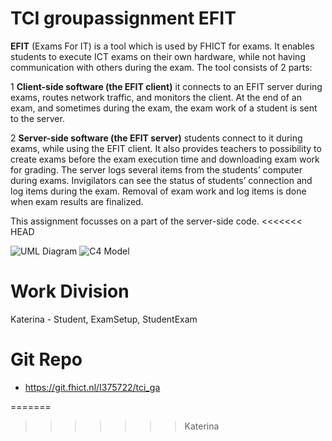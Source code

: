 # TCI groupassignment EFIT

**EFIT** (Exams For IT) is a tool which is used by FHICT for exams. It enables students to execute ICT exams on their own hardware, while not having communication with others during the exam.
The tool consists of 2 parts:

1 **Client-side software (the EFIT client)** it connects to an EFIT server during exams, routes network traffic, and monitors the client. At the end of an exam, and sometimes during the exam, the exam work of a student is sent to the server.

2 **Server-side software (the EFIT server)** students connect to it during exams, while using the EFIT client. It also provides teachers to possibility to create exams before the exam execution time and downloading exam work for grading. The server logs several items from the students’ computer during exams. Invigilators can see the status of students’ connection and log items during the exam. Removal of exam work and log items is done when exam results are finalized.

This assignment focusses on a part of the server-side code.
<<<<<<< HEAD

![UML Diagram](https://git.fhict.nl/I375722/tci_ga/blob/Katerina/TCI_GA_UML.png?raw=true)
![C4 Model](https://git.fhict.nl/I375722/tci_ga/blob/Katerina/TCI_C4.png?raw=true)

# Work Division

Katerina - Student, ExamSetup, StudentExam

# Git Repo
- https://git.fhict.nl/I375722/tci_ga

=======
>>>>>>> Katerina
